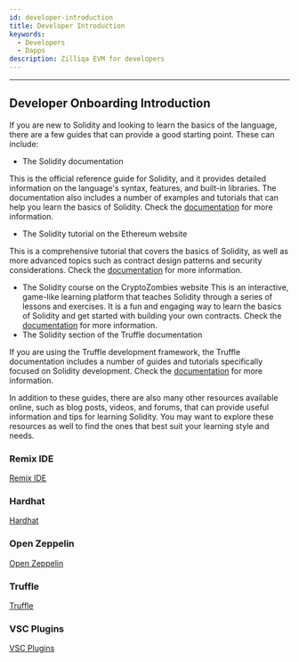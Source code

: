 ```yaml
---
id: developer-introduction
title: Developer Introduction
keywords:
  - Developers
  - Dapps
description: Zilliqa EVM for developers
---
```


---

## Developer Onboarding Introduction

If you are new to Solidity and looking to learn the basics of the language, there are a few guides that can provide a good starting point. These can include:

- The Solidity documentation

This is the official reference guide for Solidity, and it provides detailed information on the language's syntax, features, and built-in libraries. The documentation also includes a number of examples and tutorials that can help you learn the basics of Solidity. Check the [documentation](https://docs.soliditylang.org) for more information.

- The Solidity tutorial on the Ethereum website

This is a comprehensive tutorial that covers the basics of Solidity, as well as more advanced topics such as contract design patterns and security considerations. Check the [documentation](https://ethereum.org/en/developers/tutorials/) for more information.

- The Solidity course on the CryptoZombies website
  This is an interactive, game-like learning platform that teaches Solidity through a series of lessons and exercises. It is a fun and engaging way to learn the basics of Solidity and get started with building your own contracts. Check the [documentation](https://cryptozombies.io/) for more information.
- The Solidity section of the Truffle documentation

If you are using the Truffle development framework, the Truffle documentation includes a number of guides and tutorials specifically focused on Solidity development. Check the [documentation](truffle.md) for more information.

In addition to these guides, there are also many other resources available online, such as blog posts, videos, and forums, that can provide useful information and tips for learning Solidity. You may want to explore these resources as well to find the ones that best suit your learning style and needs.

### Remix IDE

[Remix IDE](remix.md)

### Hardhat

[Hardhat](hardhat.md)

### Open Zeppelin

[Open Zeppelin](open-zeppelin.md)

### Truffle

[Truffle](truffle.md)

### VSC Plugins

[VSC Plugins](vsc-plugins.md)
